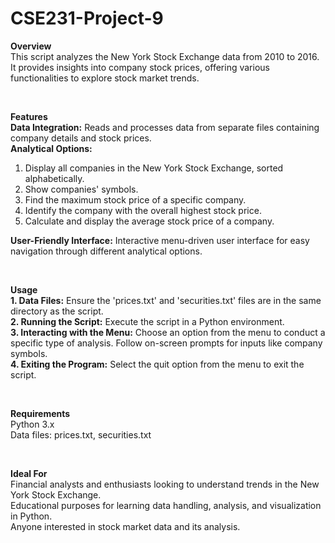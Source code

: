 # CSE231-Project-9

**Overview**
<br>
This script analyzes the New York Stock Exchange data from 2010 to 2016. It provides insights into company stock prices, offering various functionalities to explore stock market trends.

<br>

**Features**
<br>
**Data Integration:** Reads and processes data from separate files containing company details and stock prices.
<br>
**Analytical Options:**
<br>
  1. Display all companies in the New York Stock Exchange, sorted alphabetically.
  2. Show companies' symbols.
  3. Find the maximum stock price of a specific company.
  4. Identify the company with the overall highest stock price.
  5. Calculate and display the average stock price of a company.
  
**User-Friendly Interface:** Interactive menu-driven user interface for easy navigation through different analytical options.

<br>

**Usage**
<br>
**1. Data Files:** Ensure the 'prices.txt' and 'securities.txt' files are in the same directory as the script.
<br>
**2. Running the Script:** Execute the script in a Python environment.
<br>
**3. Interacting with the Menu:** Choose an option from the menu to conduct a specific type of analysis. Follow on-screen prompts for inputs like company symbols.
<br>
**4. Exiting the Program:** Select the quit option from the menu to exit the script.

<br>

**Requirements**
<br>
Python 3.x
<br>
Data files: prices.txt, securities.txt

<br>

**Ideal For**
<br>
Financial analysts and enthusiasts looking to understand trends in the New York Stock Exchange.
<br>
Educational purposes for learning data handling, analysis, and visualization in Python.
<br>
Anyone interested in stock market data and its analysis.
